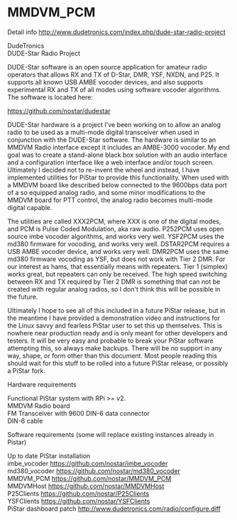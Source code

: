 # MMDVM_PCM
   
   
Detail info  http://www.dudetronics.com/index.php/dude-star-radio-project   
   
DudeTronics   
DUDE-Star Radio Project   
    
DUDE-Star software is an open source application for amateur radio operators that allows RX and TX of D-Star, DMR, YSF, NXDN, and P25.  It supports all known USB AMBE vocoder devices, and also supports experimental RX and TX of all modes using software vocoder algorithms.  The software is located here:      
      
https://github.com/nostar/dudestar      
      
DUDE-Star hardware is a project I've been working on to allow an analog radio to be used as a multi-mode digital transceiver when used in conjunction with the DUDE-Star software.  The hardware is similar to an MMDVM Radio interface except it includes an AMBE-3000 vocoder. My end goal was to create a stand-alone black box solution with an audio interface and a configuration interface like a web interface and/or touch screen.  Ultimately I decided not to re-invent the wheel and instead, I have implemented utilities for PiStar to provide this functionality.  When used with a MMDVM board like described below connected to the 9600bps data port of a so equipped analog radio, and some minor modifications to the MMDVM board for PTT control, the analog radio becomes multi-mode digital capable.   
   
The utilities are called XXX2PCM, where XXX is one of the digital modes, and PCM is Pulse Coded Modulation, aka raw audio. P252PCM uses open source imbe vocoder algorithms, and works very well.  YSF2PCM uses the md380 firmware for vocoding, and works very well.  DSTAR2PCM requires a USB AMBE vocoder device, and works very well.  DMR2PCM uses the same md380 firmware vocoding as YSF, but does not work with Tier 2 DMR.  For our interest as hams, that essentially means with repeaters.  Tier 1 (simplex) works great, but repeaters can only be received.  The high speed switching between RX and TX required by Tier 2 DMR is something that can not be created with regular analog radios, so I don't think this will be possible in the future.   
   
Ultimately I hope to see all of this included in a future PiStar release, but in the meantime I have provided a demonstration video and instructions for the Linux savvy and fearless PiStar user to set this up themselves.  This is nowhere near production ready and is only meant for other developers and testers. It will be very easy and probable to break your PiStar software attempting this, so always make backups.  There will be no support in any way, shape, or form other than this document.  Most people reading this should wait for this stuff to be rolled into a future PiStar release, or possibly a PiStar fork.   
   
Hardware requirements   
   
Functional PiStar system with RPi >= v2.   
MMDVM Radio board   
FM Transceiver with 9600 DIN-6 data connector   
DIN-6 cable      
      
Software requirements (some will replace existing instances already in Pistar)      
   
Up to date PiStar installation   
imbe_vocoder https://github.com/nostar/imbe_vocoder   
md380_vocoder https://github.com/nostar/md380_vocoder   
MMDVM_PCM https://github.com/nostar/MMDVM_PCM   
MMDVMHost https://github.com/nostar/MMDVMHost   
P25Clients https://github.com/nostar/P25Clients   
YSFClients https://github.com/nostar/YSFClients   
PiStar dashboard patch http://www.dudetronics.com/radio/configure.diff   
